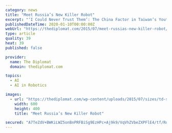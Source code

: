 ```yaml
---
category: news
title: "Meet Russia’s New Killer Robot"
excerpt: "‘I Could Never Trust Them’: The China Factor in Taiwan’s Youth Vote Today, the Russian military showcased its killer robot ... planning to introduce mind-controlled dual-use exoskeletons ..."
publishedDateTime: 2020-01-10T00:00:00Z
webUrl: "https://thediplomat.com/2015/07/meet-russias-new-killer-robot/"
type: article
quality: 39
heat: 39
published: false

provider:
  name: The Diplomat
  domain: thediplomat.com

topics:
  - AI
  - AI in Robotics

images:
  - url: "https://thediplomat.com/wp-content/uploads/2015/07/sizes/td-story-s-2/thediplomat_2015-07-20_15-05-18.jpg"
    width: 600
    height: 400
    title: "Meet Russia’s New Killer Robot"

secured: "A7TeZdV+BWKiLWZ5onBnPRFBiSg9EzHPc+Aj9k9/VqVhZVbeZXPFlE4/tf/RuW8QuVnV2QJakjvGO18I3V1ejOZvES0xAc6UBthPWhpOJc1qs4P9oSPPYp4w80ri4OjZ+Rc3lz7xKrV3ue4ehg7XRwZMzvp67tn1vn33OAjk//IaJsu2OFcpBib8CG4lQZ1zK4w1mywu9ZTwvXB3V3famXRnIz9mc3F5IQ0bhzLdamHZQNcUlFCyIxtAg3s273UyeYf93LVLFNcx3FKGOW8q7LPu0KxLeaSxu6iZ2RImsOs1sYUU3tdqN6M/0lxY7C5m;eCAC9rH7CeSDRgYDMesFAA=="
---
```


